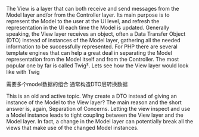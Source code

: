 The View is a layer that can both receive and send messages from the Model layer and/or from the
Controller layer. Its main purpose is to represent the Model to the user at the UI level, and refresh the
representation in the UI each time the Model is updated. Generally speaking, the View layer receives
an object, often a Data Transfer Object (DTO) instead of instances of the Model layer, gathering all
the needed information to be successfully represented. For PHP there are several template engines
that can help a great deal in separating the Model representation from the Model itself and from the
Controller. The most popular one by far is called Twig². Lets see how the View layer would look
like with Twig

需要多个model数据的组合 通常构造DTO层转换数据

This is an old and active topic. Why create a DTO instead of giving an instance of the Model
to the View layer? The main reason and the short answer is, again, Separation of Concerns.
Letting the view inspect and use a Model instance leads to tight coupling between the View
layer and the Model layer. In fact, a change in the Model layer can potentially break all the
views that make use of the changed Model instances.
